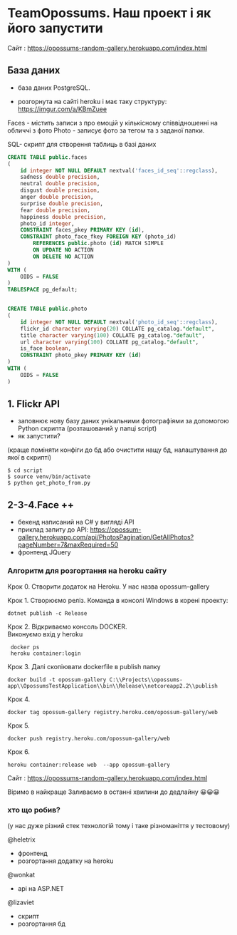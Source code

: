 # TeamOpossums. Наш проект і як його запустити

Сайт : https://opossums-random-gallery.herokuapp.com/index.html

## База даних

* база даних PostgreSQL.

* розгорнута на сайті heroku і має таку структуру:
https://imgur.com/a/KBmZuee

Faces - містить записи  з про емоцій у кількісному співвідношенні на обличчі з фото
Photo - записує фото за тегом та з заданої папки.


SQL- скрипт для створення таблиць в базі даних
```SQL
CREATE TABLE public.faces
(
    id integer NOT NULL DEFAULT nextval('faces_id_seq'::regclass),
    sadness double precision,
    neutral double precision,
    disgust double precision,
    anger double precision,
    surprise double precision,
    fear double precision,
    happiness double precision,
    photo_id integer,
    CONSTRAINT faces_pkey PRIMARY KEY (id),
    CONSTRAINT photo_face_fkey FOREIGN KEY (photo_id)
        REFERENCES public.photo (id) MATCH SIMPLE
        ON UPDATE NO ACTION
        ON DELETE NO ACTION
)
WITH (
    OIDS = FALSE
)
TABLESPACE pg_default;


CREATE TABLE public.photo
(
    id integer NOT NULL DEFAULT nextval('photo_id_seq'::regclass),
    flickr_id character varying(20) COLLATE pg_catalog."default",
    title character varying(100) COLLATE pg_catalog."default",
    url character varying(100) COLLATE pg_catalog."default",
    is_face boolean,
    CONSTRAINT photo_pkey PRIMARY KEY (id)
)
WITH (
    OIDS = FALSE
)
```

## 1. Flickr API
* заповнює  нову базу даних унікальними фотографіями за допомогою Python скрипта (розташований у папці script)
* як запустити?

(краще поміняти конфіги до бд або очистити нащу бд, налаштування до якої в скрипті)


```console
$ cd script
$ source venv/bin/activate
$ python get_photo_from.py

```

## 2-3-4.Face ++
* бекенд написаний на С# у вигляді API
* приклад запиту до API:
https://opossum-gallery.herokuapp.com/api/PhotosPagination/GetAllPhotos?pageNumber=7&maxRequired=50
* фронтенд JQuery

### Алгоритм для розгортання на heroku cайту 
Крок 0. Створити додаток на Heroku. У нас назва opossum-gallery

Крок 1. Створюємо реліз. 
Команда в консолі Windows в корені проекту: 
```console
dotnet publish -c Release
```
  

Крок 2. Відкриваємо консоль DOСKER.  
   Виконуємо вхід у heroku
```console 
 docker ps
 heroku container:login
 ```
  
Крок 3. Далі скопіювати dockerfile в publish папку
```console 
docker build -t opossum-gallery C:\\Projects\\opossums-app\\OpossumsTestApplication\\bin\\Release\\netcoreapp2.2\\publish
 ```
Крок 4.  
```console 
docker tag opossum-gallery registry.heroku.com/opossum-gallery/web
 ```
Крок 5. 
 ```
docker push registry.heroku.com/opossum-gallery/web
 ```
Крок 6. 
 ```
heroku container:release web  --app opossum-gallery
 ```


Сайт : https://opossums-random-gallery.herokuapp.com/index.html

Віримо в найкраще
Заливаємо в останні хвилини до дедлайну  😀😀😀



### хто що робив?

(у нас дуже різний стек технологій тому і таке різноманіття у тестовому)

@heletrix
- фронтенд 
- розгортання додатку на heroku

@wonkat
- api на ASP.NET 

@lizaviet
- cкрипт
- розгортання бд
